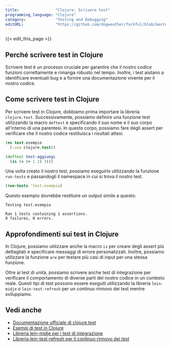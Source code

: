 ```yaml
---
title:                "Clojure: Scrivere test"
programming_language: "Clojure"
category:             "Testing and Debugging"
editURL:              "https://github.com/dogweather/forkful/blob/master/content/it/clojure/writing-tests.md"
---
```


{{< edit_this_page >}}

## Perché scrivere test in Clojure

Scrivere test è un processo cruciale per garantire che il nostro codice funzioni correttamente e rimanga robusto nel tempo. Inoltre, i test aiutano a identificare eventuali bug e a fornire una documentazione vivente per il nostro codice.

## Come scrivere test in Clojure

Per scrivere test in Clojure, dobbiamo prima importare la libreria `clojure.test`. Successivamente, possiamo definire una funzione test utilizzando la macro `deftest` e specificando il suo nome e il suo corpo all'interno di una parentesi. In questo corpo, possiamo fare degli assert per verificare che il nostro codice restituisca i risultati attesi.

```Clojure
(ns test.esempio
  (:use clojure.test))

(deftest test-aggiungi
  (is (= (+ 1 2) 3)))
```

Una volta creato il nostro test, possiamo eseguirlo utilizzando la funzione `run-tests` e passandogli il namespace in cui si trova il nostro test.

```Clojure
(run-tests 'test.esempio)
```

Questo esempio dovrebbe restituire un output simile a questo:

```
Testing test.esempio

Ran 1 tests containing 1 assertions.
0 failures, 0 errors.
```

## Approfondimenti sui test in Clojure

In Clojure, possiamo utilizzare anche la macro `is` per creare degli assert più dettagliati e specificare messaggi di errore personalizzati. Inoltre, possiamo utilizzare la funzione `are` per testare più casi di input per una stessa funzione.

Oltre ai test di unità, possiamo scrivere anche test di integrazione per verificare il comportamento di diverse parti del nostro codice in un contesto reale. Questi tipi di test possono essere eseguiti utilizzando la libreria `lein-midje` o `lein-test-refresh` per un continuo rinnovo dei test mentre sviluppiamo.

## Vedi anche

- [Documentazione ufficiale di clojure.test](https://clojure.github.io/clojure/clojure.test-api.html)
- [Esempi di test in Clojure](https://github.com/clojure/test.check/tree/master/examples)
- [Libreria lein-midje per i test di integrazione](https://github.com/marick/Midje) 
- [Libreria lein-test-refresh per il continuo rinnovo dei test](https://github.com/jakemcc/lein-test-refresh)